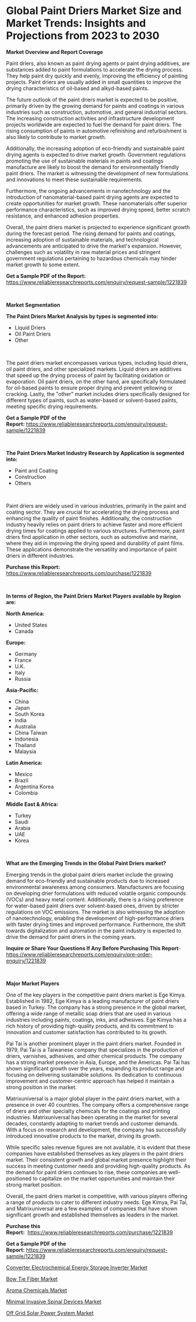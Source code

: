 <p><h1>Global Paint Driers Market Size and Market Trends: Insights and Projections from 2023 to 2030</h1></p><p><strong>Market Overview and Report Coverage</strong></p>
<p><p>Paint driers, also known as paint drying agents or paint drying additives, are substances added to paint formulations to accelerate the drying process. They help paint dry quickly and evenly, improving the efficiency of painting projects. Paint driers are usually added in small quantities to improve the drying characteristics of oil-based and alkyd-based paints.</p><p>The future outlook of the paint driers market is expected to be positive, primarily driven by the growing demand for paints and coatings in various industries such as construction, automotive, and general industrial sectors. The increasing construction activities and infrastructure development projects worldwide are expected to fuel the demand for paint driers. The rising consumption of paints in automotive refinishing and refurbishment is also likely to contribute to market growth.</p><p>Additionally, the increasing adoption of eco-friendly and sustainable paint drying agents is expected to drive market growth. Government regulations promoting the use of sustainable materials in paints and coatings manufacture are likely to boost the demand for environmentally friendly paint driers. The market is witnessing the development of new formulations and innovations to meet these sustainable requirements.</p><p>Furthermore, the ongoing advancements in nanotechnology and the introduction of nanomaterial-based paint drying agents are expected to create opportunities for market growth. These nanomaterials offer superior performance characteristics, such as improved drying speed, better scratch resistance, and enhanced adhesion properties.</p><p>Overall, the paint driers market is projected to experience significant growth during the forecast period. The rising demand for paints and coatings, increasing adoption of sustainable materials, and technological advancements are anticipated to drive the market's expansion. However, challenges such as volatility in raw material prices and stringent government regulations pertaining to hazardous chemicals may hinder market growth to some extent.</p></p>
<p><strong>Get a Sample PDF of the Report:</strong> <a href="https://www.reliableresearchreports.com/enquiry/request-sample/1221839">https://www.reliableresearchreports.com/enquiry/request-sample/1221839</a></p>
<p>&nbsp;</p>
<p><strong>Market Segmentation</strong></p>
<p><strong>The Paint Driers Market Analysis by types is segmented into:</strong></p>
<p><ul><li>Liquid Driers</li><li>Oil Paint Driers</li><li>Other</li></ul></p>
<p>&nbsp;</p>
<p><p>The paint driers market encompasses various types, including liquid driers, oil paint driers, and other specialized markets. Liquid driers are additives that speed up the drying process of paint by facilitating oxidation or evaporation. Oil paint driers, on the other hand, are specifically formulated for oil-based paints to ensure proper drying and prevent yellowing or cracking. Lastly, the "other" market includes driers specifically designed for different types of paints, such as water-based or solvent-based paints, meeting specific drying requirements.</p></p>
<p><strong>Get a Sample PDF of the Report:</strong>&nbsp;<a href="https://www.reliableresearchreports.com/enquiry/request-sample/1221839">https://www.reliableresearchreports.com/enquiry/request-sample/1221839</a></p>
<p>&nbsp;</p>
<p><strong>The Paint Driers Market Industry Research by Application is segmented into:</strong></p>
<p><ul><li>Paint and Coating</li><li>Construction</li><li>Others</li></ul></p>
<p>&nbsp;</p>
<p><p>Paint driers are widely used in various industries, primarily in the paint and coating sector. They are crucial for accelerating the drying process and enhancing the quality of paint finishes. Additionally, the construction industry heavily relies on paint driers to achieve faster and more efficient drying times for coatings applied to various structures. Furthermore, paint driers find application in other sectors, such as automotive and marine, where they aid in improving the drying speed and durability of paint films. These applications demonstrate the versatility and importance of paint driers in different industries.</p></p>
<p><strong>Purchase this Report:</strong>&nbsp; <a href="https://www.reliableresearchreports.com/purchase/1221839">https://www.reliableresearchreports.com/purchase/1221839</a></p>
<p>&nbsp;</p>
<p><strong>In terms of Region, the Paint Driers Market Players available by Region are:</strong></p>
<p>
    <p> <strong> North America: </strong>
        <ul>
            <li>United States</li>
            <li>Canada</li>
        </ul>
        </p> 
    <p> <strong> Europe: </strong>
        <ul>
            <li>Germany</li>
            <li>France</li>
            <li>U.K.</li>
            <li>Italy</li>
            <li>Russia</li>
        </ul>
        </p> 
    <p> <strong> Asia-Pacific: </strong>
        <ul>
            <li>China</li>
            <li>Japan</li>
            <li>South Korea</li>
            <li>India</li>
            <li>Australia</li>
            <li>China Taiwan</li>
            <li>Indonesia</li>
            <li>Thailand</li>
            <li>Malaysia</li>
        </ul>
        </p> 
    <p> <strong> Latin America: </strong>
        <ul>
            <li>Mexico</li>
            <li>Brazil</li>
            <li>Argentina Korea</li>
            <li>Colombia</li>
        </ul>
        </p> 
    <p> <strong> Middle East & Africa: </strong>
        <ul>
            <li>Turkey</li>
            <li>Saudi</li>
            <li>Arabia</li>
            <li>UAE</li>
            <li>Korea</li>
        </ul>
    </p>
    </p>
<p>&nbsp;</p>
<p><strong>What are the Emerging Trends in the Global Paint Driers market?</strong></p>
<p><p>Emerging trends in the global paint driers market include the growing demand for eco-friendly and sustainable products due to increased environmental awareness among consumers. Manufacturers are focusing on developing drier formulations with reduced volatile organic compounds (VOCs) and heavy metal content. Additionally, there is a rising preference for water-based paint driers over solvent-based ones, driven by stricter regulations on VOC emissions. The market is also witnessing the adoption of nanotechnology, enabling the development of high-performance driers with faster drying times and improved performance. Furthermore, the shift towards digitalization and automation in the paint industry is expected to drive the demand for paint driers in the coming years.</p></p>
<p><strong>Inquire or Share Your Questions If Any Before Purchasing This Report</strong>- <a href="https://www.reliableresearchreports.com/enquiry/pre-order-enquiry/1221839">https://www.reliableresearchreports.com/enquiry/pre-order-enquiry/1221839</a></p>
<p>&nbsp;</p>
<p><strong>Major Market Players</strong></p>
<p><p>One of the key players in the competitive paint driers market is Ege Kimya. Established in 1982, Ege Kimya is a leading manufacturer of paint driers based in Turkey. The company has a strong presence in the global market, offering a wide range of metallic soap driers that are used in various industries including paints, coatings, inks, and adhesives. Ege Kimya has a rich history of providing high-quality products, and its commitment to innovation and customer satisfaction has contributed to its growth.</p><p>Pai Tai is another prominent player in the paint driers market. Founded in 1979, Pai Tai is a Taiwanese company that specializes in the production of driers, varnishes, adhesives, and other chemical products. The company has a strong market presence in Asia, Europe, and the Americas. Pai Tai has shown significant growth over the years, expanding its product range and focusing on delivering sustainable solutions. Its dedication to continuous improvement and customer-centric approach has helped it maintain a strong position in the market.</p><p>Matrixuniversal is a major global player in the paint driers market, with a presence in over 40 countries. The company offers a comprehensive range of driers and other specialty chemicals for the coatings and printing industries. Matrixuniversal has been operating in the market for several decades, constantly adapting to market trends and customer demands. With a focus on research and development, the company has successfully introduced innovative products to the market, driving its growth.</p><p>While specific sales revenue figures are not available, it is evident that these companies have established themselves as key players in the paint driers market. Their consistent growth and global market presence highlight their success in meeting customer needs and providing high-quality products. As the demand for paint driers continues to rise, these companies are well-positioned to capitalize on the market opportunities and maintain their strong market position.</p><p>Overall, the paint driers market is competitive, with various players offering a range of products to cater to different industry needs. Ege Kimya, Pai Tai, and Matrixuniversal are a few examples of companies that have shown significant growth and established themselves as leaders in the market.</p></p>
<p><strong>Purchase this Report:</strong>&nbsp;&nbsp;<a href="https://www.reliableresearchreports.com/purchase/1221839">https://www.reliableresearchreports.com/purchase/1221839</a></p>
<p></p>
<p><strong>Get a Sample PDF of the Report:</strong>&nbsp;<a href="https://www.reliableresearchreports.com/enquiry/request-sample/1221839">https://www.reliableresearchreports.com/enquiry/request-sample/1221839</a></p>
<p><p><a href="https://www.linkedin.com/pulse/converter-electrochemical-energy-storage-inverter-market-wj7ee/">Converter Electrochemical Energy Storage Inverter Market</a></p><p><a href="https://medium.com/@ishankishanrp23/bow-tie-fiber-market-outlook-industry-overview-and-forecast-2023-to-2030-614668e789b1">Bow Tie Fiber Market</a></p><p><a href="https://github.com/dziulagalemab/Market-Research-Report-List-1/blob/main/aroma-chemicals-market.md">Aroma Chemicals Market</a></p><p><a href="https://www.linkedin.com/pulse/minimal-invasive-spinal-devices-market-research-report-unlocks-kte0e/">Minimal Invasive Spinal Devices Market</a></p><p><a href="https://medium.com/@pinkierau1998/off-grid-solar-power-system-market-trends-and-market-analysis-forecasted-for-period-2023-2030-0538ce6e1866">Off Grid Solar Power System Market</a></p></p>